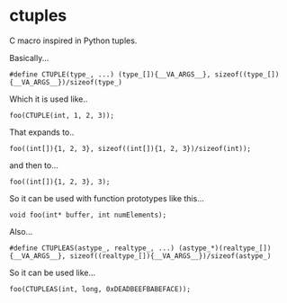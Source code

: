 # ctuples
C macro inspired in Python tuples.

Basically...

```
#define CTUPLE(type_, ...) (type_[]){__VA_ARGS__}, sizeof((type_[]){__VA_ARGS__})/sizeof(type_)
```

Which it is used like..

```
foo(CTUPLE(int, 1, 2, 3));
```

That expands to..

```
foo((int[]){1, 2, 3}, sizeof((int[]){1, 2, 3})/sizeof(int));
```
and then to...

```
foo((int[]){1, 2, 3}, 3);
```

So it can be used with function prototypes like this...

```
void foo(int* buffer, int numElements);
```
Also...

```
#define CTUPLEAS(astype_, realtype_, ...) (astype_*)(realtype_[]){__VA_ARGS__}, sizeof((realtype_[]){__VA_ARGS__})/sizeof(astype_)
````

So it can be used like...

```
foo(CTUPLEAS(int, long, 0xDEADBEEFBABEFACE));
```

